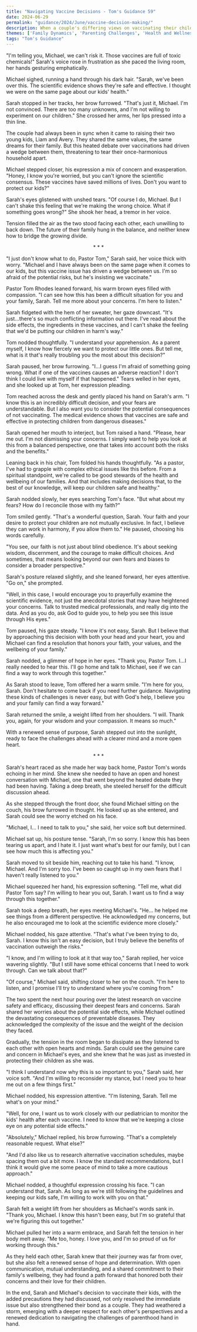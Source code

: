 ```yaml
---
title: "Navigating Vaccine Decisions - Tom's Guidance 59"
date: 2024-06-29
permalink: "guidance/2024/June/vaccine-decision-making/"
description: When a couple's differing views on vaccinating their children lead to an escalating conflict, they turn to Pastor Tom Rhodes for guidance on how to navigate this sensitive and ethically-charged issue while preserving their family unity.
themes: ['Family Dynamics', 'Parenting Challenges', 'Health and Wellness', 'Ethical Dilemmas', 'Spiritual Guidance']
tags: "Tom's Guidance"
---
```

"I'm telling you, Michael, we can't risk it. Those vaccines are full of toxic chemicals!" Sarah's voice rose in frustration as she paced the living room, her hands gesturing emphatically.

Michael sighed, running a hand through his dark hair. "Sarah, we've been over this. The scientific evidence shows they're safe and effective. I thought we were on the same page about our kids' health."

Sarah stopped in her tracks, her brow furrowed. "That's just it, Michael. I'm not convinced. There are too many unknowns, and I'm not willing to experiment on our children." She crossed her arms, her lips pressed into a thin line.

The couple had always been in sync when it came to raising their two young kids, Liam and Avery. They shared the same values, the same dreams for their family. But this heated debate over vaccinations had driven a wedge between them, threatening to tear their once-harmonious household apart.

Michael stepped closer, his expression a mix of concern and exasperation. "Honey, I know you're worried, but you can't ignore the scientific consensus. These vaccines have saved millions of lives. Don't you want to protect our kids?"

Sarah's eyes glistened with unshed tears. "Of course I do, Michael. But I can't shake this feeling that we're making the wrong choice. What if something goes wrong?" She shook her head, a tremor in her voice.

Tension filled the air as the two stood facing each other, each unwilling to back down. The future of their family hung in the balance, and neither knew how to bridge the growing divide.

<center>* * *</center>

"I just don't know what to do, Pastor Tom," Sarah said, her voice thick with worry. "Michael and I have always been on the same page when it comes to our kids, but this vaccine issue has driven a wedge between us. I'm so afraid of the potential risks, but he's insisting we vaccinate."

Pastor Tom Rhodes leaned forward, his warm brown eyes filled with compassion. "I can see how this has been a difficult situation for you and your family, Sarah. Tell me more about your concerns. I'm here to listen."

Sarah fidgeted with the hem of her sweater, her gaze downcast. "It's just...there's so much conflicting information out there. I've read about the side effects, the ingredients in these vaccines, and I can't shake the feeling that we'd be putting our children in harm's way."

Tom nodded thoughtfully. "I understand your apprehension. As a parent myself, I know how fiercely we want to protect our little ones. But tell me, what is it that's really troubling you the most about this decision?"

Sarah paused, her brow furrowing. "I...I guess I'm afraid of something going wrong. What if one of the vaccines causes an adverse reaction? I don't think I could live with myself if that happened." Tears welled in her eyes, and she looked up at Tom, her expression pleading.

Tom reached across the desk and gently placed his hand on Sarah's arm. "I know this is an incredibly difficult decision, and your fears are understandable. But I also want you to consider the potential consequences of not vaccinating. The medical evidence shows that vaccines are safe and effective in protecting children from dangerous diseases."

Sarah opened her mouth to interject, but Tom raised a hand. "Please, hear me out. I'm not dismissing your concerns. I simply want to help you look at this from a balanced perspective, one that takes into account both the risks and the benefits."

Leaning back in his chair, Tom folded his hands thoughtfully. "As a pastor, I've had to grapple with complex ethical issues like this before. From a spiritual standpoint, we're called to be good stewards of the health and wellbeing of our families. And that includes making decisions that, to the best of our knowledge, will keep our children safe and healthy."

Sarah nodded slowly, her eyes searching Tom's face. "But what about my fears? How do I reconcile those with my faith?"

Tom smiled gently. "That's a wonderful question, Sarah. Your faith and your desire to protect your children are not mutually exclusive. In fact, I believe they can work in harmony, if you allow them to." He paused, choosing his words carefully.

"You see, our faith is not just about blind obedience. It's about seeking wisdom, discernment, and the courage to make difficult choices. And sometimes, that means looking beyond our own fears and biases to consider a broader perspective."

Sarah's posture relaxed slightly, and she leaned forward, her eyes attentive. "Go on," she prompted.

"Well, in this case, I would encourage you to prayerfully examine the scientific evidence, not just the anecdotal stories that may have heightened your concerns. Talk to trusted medical professionals, and really dig into the data. And as you do, ask God to guide you, to help you see this issue through His eyes."

Tom paused, his gaze steady. "I know it's not easy, Sarah. But I believe that by approaching this decision with both your head and your heart, you and Michael can find a resolution that honors your faith, your values, and the wellbeing of your family."

Sarah nodded, a glimmer of hope in her eyes. "Thank you, Pastor Tom. I...I really needed to hear this. I'll go home and talk to Michael, see if we can find a way to work through this together."

As Sarah stood to leave, Tom offered her a warm smile. "I'm here for you, Sarah. Don't hesitate to come back if you need further guidance. Navigating these kinds of challenges is never easy, but with God's help, I believe you and your family can find a way forward."

Sarah returned the smile, a weight lifted from her shoulders. "I will. Thank you, again, for your wisdom and your compassion. It means so much."

With a renewed sense of purpose, Sarah stepped out into the sunlight, ready to face the challenges ahead with a clearer mind and a more open heart.

<center>* * *</center>

Sarah's heart raced as she made her way back home, Pastor Tom's words echoing in her mind. She knew she needed to have an open and honest conversation with Michael, one that went beyond the heated debate they had been having. Taking a deep breath, she steeled herself for the difficult discussion ahead.

As she stepped through the front door, she found Michael sitting on the couch, his brow furrowed in thought. He looked up as she entered, and Sarah could see the worry etched on his face.

"Michael, I... I need to talk to you," she said, her voice soft but determined.

Michael sat up, his posture tense. "Sarah, I'm so sorry. I know this has been tearing us apart, and I hate it. I just want what's best for our family, but I can see how much this is affecting you."

Sarah moved to sit beside him, reaching out to take his hand. "I know, Michael. And I'm sorry too. I've been so caught up in my own fears that I haven't really listened to you."

Michael squeezed her hand, his expression softening. "Tell me, what did Pastor Tom say? I'm willing to hear you out, Sarah. I want us to find a way through this together."

Sarah took a deep breath, her eyes meeting Michael's. "He... he helped me see things from a different perspective. He acknowledged my concerns, but he also encouraged me to look at the scientific evidence more closely."

Michael nodded, his gaze attentive. "That's what I've been trying to do, Sarah. I know this isn't an easy decision, but I truly believe the benefits of vaccination outweigh the risks."

"I know, and I'm willing to look at it that way too," Sarah replied, her voice wavering slightly. "But I still have some ethical concerns that I need to work through. Can we talk about that?"

"Of course," Michael said, shifting closer to her on the couch. "I'm here to listen, and I promise I'll try to understand where you're coming from."

The two spent the next hour pouring over the latest research on vaccine safety and efficacy, discussing their deepest fears and concerns. Sarah shared her worries about the potential side effects, while Michael outlined the devastating consequences of preventable diseases. They acknowledged the complexity of the issue and the weight of the decision they faced.

Gradually, the tension in the room began to dissipate as they listened to each other with open hearts and minds. Sarah could see the genuine care and concern in Michael's eyes, and she knew that he was just as invested in protecting their children as she was.

"I think I understand now why this is so important to you," Sarah said, her voice soft. "And I'm willing to reconsider my stance, but I need you to hear me out on a few things first."

Michael nodded, his expression attentive. "I'm listening, Sarah. Tell me what's on your mind."

"Well, for one, I want us to work closely with our pediatrician to monitor the kids' health after each vaccine. I need to know that we're keeping a close eye on any potential side effects."

"Absolutely," Michael replied, his brow furrowing. "That's a completely reasonable request. What else?"

"And I'd also like us to research alternative vaccination schedules, maybe spacing them out a bit more. I know the standard recommendations, but I think it would give me some peace of mind to take a more cautious approach."

Michael nodded, a thoughtful expression crossing his face. "I can understand that, Sarah. As long as we're still following the guidelines and keeping our kids safe, I'm willing to work with you on that."

Sarah felt a weight lift from her shoulders as Michael's words sank in. "Thank you, Michael. I know this hasn't been easy, but I'm so grateful that we're figuring this out together."

Michael pulled her into a warm embrace, and Sarah felt the tension in her body melt away. "Me too, honey. I love you, and I'm so proud of us for working through this."

As they held each other, Sarah knew that their journey was far from over, but she also felt a renewed sense of hope and determination. With open communication, mutual understanding, and a shared commitment to their family's wellbeing, they had found a path forward that honored both their concerns and their love for their children.

In the end, Sarah and Michael's decision to vaccinate their kids, with the added precautions they had discussed, not only resolved the immediate issue but also strengthened their bond as a couple. They had weathered a storm, emerging with a deeper respect for each other's perspectives and a renewed dedication to navigating the challenges of parenthood hand in hand.

